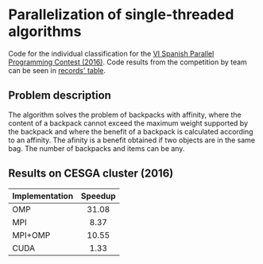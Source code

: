 # Parallelization of single-threaded algorithms

Code for the individual classification for the [VI Spanish Parallel Programming Contest (2016)](http://luna.inf.um.es/2016/results.php?lang=en).
Code results from the competition by team can be seen in [records' table](http://luna.inf.um.es/2016/records.php).

## Problem description
The algorithm solves the problem of backpacks with affinity, where the content of a backpack cannot exceed the maximum weight supported by the backpack and where the benefit of a backpack is calculated according to an affinity. The afinity is a benefit obtained if two objects are in the same bag. The number of backpacks and items can be any.

## Results on CESGA cluster (2016)

| Implementation | Speedup |
|----------|:-------------:|
| OMP | 31.08 |
| MPI | 8.37 |
| MPI+OMP | 10.55 |
| CUDA |  1.33 |
